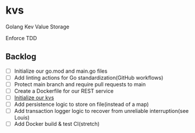 # kvs

Golang Kev Value Storage

Enforce TDD

## Backlog

- [ ] Initialize our go.mod and main.go files
- [ ] Add linting actions for Go standardization(GitHub workflows)
- [ ] Protect main branch and require pull requests to main
- [ ] Create a Dockerfile for our REST service
- [ ] [Initialize our kvs][]
- [ ] Add persistence logic to store on file(instead of a map)
- [ ] Add transaction logger logic to recover from unreliable interruption(see
  Louis)
- [ ] Add Docker build & test CI(stretch)

[Initialize our kvs]: (https://medium.com/@anshurai8991/building-a-simple-key-value-store-in-go-adfbd781f16e)
